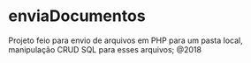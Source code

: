# enviaDocumentos

Projeto feio para envio de arquivos em PHP para um pasta local, manipulação CRUD SQL para esses arquivos; 
@2018
